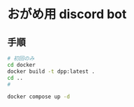 # おがめ用 discord bot
## 手順
```bash
# 初回のみ
cd docker
docker build -t dpp:latest .
cd ..
# 

docker compose up -d
```

